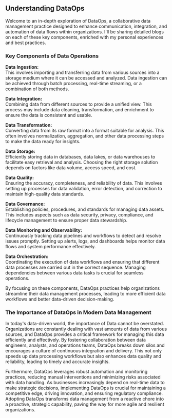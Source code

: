 ## Understanding DataOps

Welcome to an in-depth exploration of DataOps, a collaborative data management practice designed to enhance communication, integration, and automation of data flows within organizations. I'll be sharing detailed blogs on each of these key components, enriched with my personal experiences and best practices.

### Key Components of Data Operations

**Data Ingestion:**  
This involves importing and transferring data from various sources into a storage medium where it can be accessed and analyzed. Data ingestion can be achieved through batch processing, real-time streaming, or a combination of both methods.

**Data Integration:**  
Combining data from different sources to provide a unified view. This process may include data cleaning, transformation, and enrichment to ensure the data is consistent and usable.

**Data Transformation:**  
Converting data from its raw format into a format suitable for analysis. This often involves normalization, aggregation, and other data processing steps to make the data ready for insights.

**Data Storage:**  
Efficiently storing data in databases, data lakes, or data warehouses to facilitate easy retrieval and analysis. Choosing the right storage solution depends on factors like data volume, access speed, and cost.

**Data Quality:**  
Ensuring the accuracy, completeness, and reliability of data. This involves setting up processes for data validation, error detection, and correction to maintain high-quality data standards.

**Data Governance:**  
Establishing policies, procedures, and standards for managing data assets. This includes aspects such as data security, privacy, compliance, and lifecycle management to ensure proper data stewardship.

**Data Monitoring and Observability:**  
Continuously tracking data pipelines and workflows to detect and resolve issues promptly. Setting up alerts, logs, and dashboards helps monitor data flows and system performance effectively.

**Data Orchestration:**  
Coordinating the execution of data workflows and ensuring that different data processes are carried out in the correct sequence. Managing dependencies between various data tasks is crucial for seamless operations.

By focusing on these components, DataOps practices help organizations streamline their data management processes, leading to more efficient data workflows and better data-driven decision-making.

### The Importance of DataOps in Modern Data Management

In today's data-driven world, the importance of Data cannot be overstated. Organizations are constantly dealing with vast amounts of data from various sources, and DataOps provides a critical framework for managing this data efficiently and effectively. By fostering collaboration between data engineers, analysts, and operations teams, DataOps breaks down silos and encourages a culture of continuous integration and delivery. This not only speeds up data processing workflows but also enhances data quality and reliability, leading to timely and accurate insights.

Furthermore, DataOps leverages robust automation and monitoring practices, reducing manual interventions and minimizing risks associated with data handling. As businesses increasingly depend on real-time data to make strategic decisions, implementing DataOps is crucial for maintaining a competitive edge, driving innovation, and ensuring regulatory compliance. Adopting DataOps transforms data management from a reactive chore into a proactive, strategic capability, paving the way for more agile and resilient organizations.
